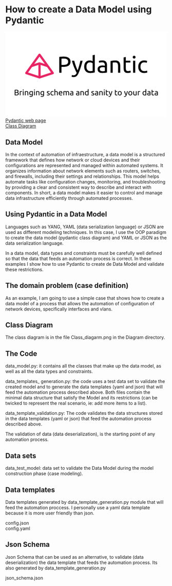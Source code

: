 # How to create a Data Model using Pydantic

![plot](./Diagram/pydantic.png)
[Pydantic web page](https://docs.pydantic.dev/latest/)  
[Class Diagram](./Diagram/Class_diagram.png)

## Data Model

In the context of automation of infraestructure, a data model is a structured framework that defines how network or cloud devices and their configurations are represented and managed within automated systems. It organizes information about network elements such as routers, switches, and firewalls, including their settings and relationships. This model helps automate tasks like configuration changes, monitoring, and troubleshooting by providing a clear and consistent way to describe and interact with components. In short, a data model makes it easier to control and manage data infrastructure efficiently through automated processes.

## Using Pydantic in a Data Model

Languages ​​such as YANG, YAML (data serialization language) or JSON are used as different modeling techniques. In this case, I use the OOP paradigm to create the data model (pydantic class diagram) and YAML or JSON as the data serialization language.

In a data model, data types and constraints must be carefully well defined so that the data that feeds an automation process is correct. In these examples I show how to use Pydantic to create de Data Model and validate these restrictions.

## The domain problem (case definition)

As an example, I am going to use a simple case that shows how to create a data model of a process that allows the automation of configuration of network devices, specifically interfaces and vlans.

## Class Diagram

The class diagram is in the file Class_diagarm.png in the Diagram directory.

## The Code

data_model.py: it contains all the classes that make up the data model, as well as all the data types and constraints.

data_templates_ generation.py: the code uses a test data set to validate the created model and to generate the data templates (yaml and json) that will feed the automation process described above. Both files contain the minimal data structure that satisfy the Model and its restrictions (can be twicked to represent the real scenario, ie: add more items to a list).

data_template_validation.py: The code validates the data structures stored in the data templates (yaml or json) that feed the automation process described above.

The validation of data (data deserialization), is the starting point of any automation process.

## Data sets

data_test_model: data set to validate the Data Model during the model construction phase (case modeling).

## Data templates

Data templates generated by data_template_generation.py module that will feed the automation proccess. I personally use a yaml data template because it is more user friendly than json.

config.json  
config.yaml  

## Json Schema

Json Schema that can be used as an alternative, to validate (data deserialization) the data template that feeds the automation process. Its also generated by data_template_generation.py

json_schema.json
